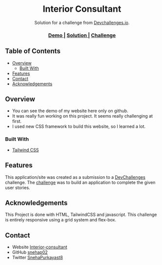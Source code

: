 <h1 align="center">Interior Consultant</h1>

<div align="center">
   Solution for a challenge from  <a href="http://devchallenges.io" target="_blank">Devchallenges.io</a>.
</div>

<div align="center">
  <h3>
    <a href="https://interior-design-devchallenge.netlify.app/">
      Demo
    </a>
    <span> | </span>
    <a href="https://devchallenges.io/solutions/cQRT6VhLDKcwQD6ec3um">
      Solution
    </a>
    <span> | </span>
    <a href="https://devchallenges.io/challenges/wBunSb7FPrIepJZAg0sY">
      Challenge
    </a>
  </h3>
</div>

## Table of Contents

- [Overview](#overview)
  - [Built With](#built-with)
- [Features](#features)
- [Contact](#contact)
- [Acknowledgements](#acknowledgements)

## Overview

- You can see the demo of my website here only on github.
- It was really fun working on this project. It seems really challenging at first.
- I used new CSS framework to build this website, so I learned a lot.

### Built With
- [Tailwind CSS](https://tailwindcss.com/)

## Features
This application/site was created as a submission to a [DevChallenges](https://devchallenges.io/challenges) challenge. The [challenge](https://devchallenges.io/challenges/wBunSb7FPrIepJZAg0sY) was to build an application to complete the given user stories.

## Acknowledgements
This Project is done with HTML, TailwindCSS and javascript. This challenge is entirely responsive using a grid system and flex-box. 

## Contact

- Website [Interior-consultant](https://interior-design-devchallenge.netlify.app/)
- GitHub [snehap02](https://github.com/snehap02)
- Twitter [SnehaPurkayast8](https://twitter.com/SnehaPurkayast8)
